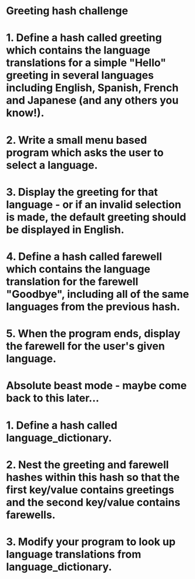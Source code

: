 # Greeting hash challenge

# 1. Define a hash called greeting which contains the language translations for a simple "Hello" greeting in several languages including English, Spanish, French and Japanese (and any others you know!).
# 2. Write a small menu based program which asks the user to select a language.
# 3. Display the greeting for that language - or if an invalid selection is made, the default greeting should be displayed in English.
##
# 4. Define a hash called farewell which contains the language translation for the farewell "Goodbye", including all of the same languages from the previous hash.
# 5. When the program ends, display the farewell for the user's given language.
##
# Absolute beast mode - maybe come back to this later...
# 1. Define a hash called language_dictionary.
# 2. Nest the greeting and farewell hashes within this hash so that the first key/value contains greetings and the second key/value contains farewells.
# 3. Modify your program to look up language translations from language_dictionary.


